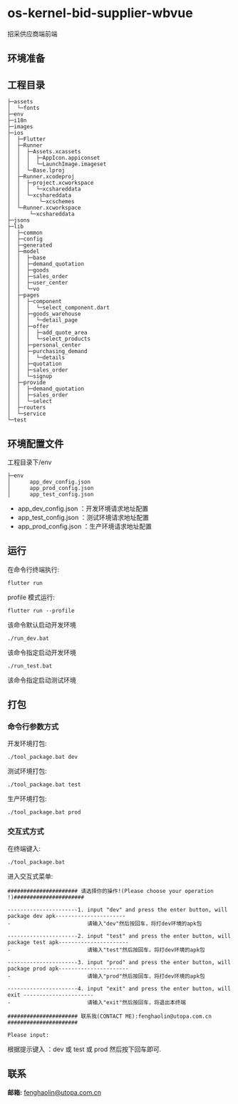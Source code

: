 # os-kernel-bid-supplier-wbvue

招采供应商端前端

## 环境准备

## 工程目录

```
├─assets
│  └─fonts
├─env
├─i18n
├─images
├─ios
│  ├─Flutter
│  ├─Runner
│  │  ├─Assets.xcassets
│  │  │  ├─AppIcon.appiconset
│  │  │  └─LaunchImage.imageset
│  │  └─Base.lproj
│  ├─Runner.xcodeproj
│  │  ├─project.xcworkspace
│  │  │  └─xcshareddata
│  │  └─xcshareddata
│  │      └─xcschemes
│  └─Runner.xcworkspace
│      └─xcshareddata
├─jsons
├─lib
│  ├─common
│  ├─config
│  ├─generated
│  ├─model
│  │  ├─base
│  │  ├─demand_quotation
│  │  ├─goods
│  │  ├─sales_order
│  │  ├─user_center
│  │  └─vo
│  ├─pages
│  │  ├─component
│  │  │  └─select_component.dart
│  │  ├─goods_warehouse
│  │  │  └─detail_page
│  │  ├─offer
│  │  │  ├─add_quote_area
│  │  │  └─select_products
│  │  ├─personal_center
│  │  ├─purchasing_demand
│  │  │  └─details
│  │  ├─quotation
│  │  ├─sales_order
│  │  └─signup
│  ├─provide
│  │  ├─demand_quotation
│  │  ├─sales_order
│  │  └─select
│  ├─routers
│  └─service
└─test
```

## 环境配置文件

工程目录下/env

```
├─env
│      app_dev_config.json
│      app_prod_config.json
│      app_test_config.json
```

- app_dev_config.json ：开发环境请求地址配置
- app_test_config.json ：测试环境请求地址配置
- app_prod_config.json ：生产环境请求地址配置

## 运行

在命令行终端执行:

```
flutter run
```

profile 模式运行:

```
flutter run --profile
```

该命令默认启动开发环境

```
./run_dev.bat
```

该命令指定启动开发环境

```
./run_test.bat
```

该命令指定启动测试环境

## 打包

### 命令行参数方式

开发环境打包:

```
./tool_package.bat dev
```

测试环境打包:

```
./tool_package.bat test
```

生产环境打包:

```
./tool_package.bat prod
```

### 交互式方式

在终端键入:

```
./tool_package.bat
```

进入交互式菜单:

```
###################### 请选择你的操作!(Please choose your operation !)######################

----------------------1. input "dev" and press the enter button, will package dev apk----------------------
-                        请输入"dev"然后按回车，将打dev环境的apk包

----------------------2. input "test" and press the enter button, will package test apk----------------------
-                        请输入"test"然后按回车，将打dev环境的apk包

----------------------3. input "prod" and press the enter button, will package prod apk----------------------
-                        请输入"prod"然后按回车，将打dev环境的apk包

----------------------4. input "exit" and press the enter button, will exit ----------------------
-                        请输入"exit"然后按回车，将退出本终端

###################### 联系我(CONTACT ME):fenghaolin@utopa.com.cn ######################

Please input:

```

根据提示键入 ：dev 或 test 或 prod
然后按下回车即可.

## 联系

**邮箱:** fenghaolin@utopa.com.cn
